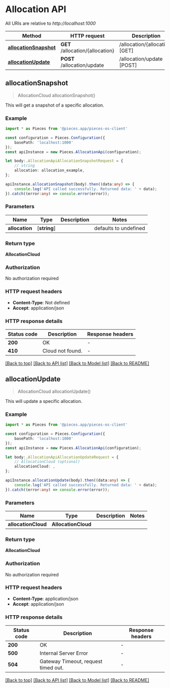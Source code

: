 # Allocation API

All URIs are relative to *http://localhost:1000*

Method | HTTP request | Description
------------- | ------------- | -------------
[**allocationSnapshot**](AllocationApi#allocationsnapshot) | **GET** /allocation/\{allocation\} | /allocation/\{allocation\} [GET]
[**allocationUpdate**](AllocationApi#allocationupdate) | **POST** /allocation/update | /allocation/update [POST]


## **allocationSnapshot**
> AllocationCloud allocationSnapshot()

This will get a snapshot of a specific allocation.

### Example

```typescript
import * as Pieces from '@pieces.app/pieces-os-client'

const configuration = Pieces.Configuration({
    basePath: 'localhost:1000'
});
const apiInstance = new Pieces.AllocationApi(configuration);

let body:.AllocationApiAllocationSnapshotRequest = {
    // string
    allocation: allocation_example,
};

apiInstance.allocationSnapshot(body).then((data:any) => {
    console.log('API called successfully. Returned data: ' + data);
}).catch((error:any) => console.error(error));
```


### Parameters

Name | Type | Description  | Notes
------------- | ------------- | ------------- | -------------
 **allocation** | [**string**] |  | defaults to undefined


### Return type

**AllocationCloud**

### Authorization

No authorization required

### HTTP request headers

- **Content-Type**: Not defined
- **Accept**: application/json


### HTTP response details
| Status code | Description | Response headers |
|-------------|-------------|------------------|
**200** | OK |  -  |
**410** | Cloud not found. |  -  |

[[Back to top]](#) [[Back to API list]](README#documentation-for-api-endpoints) [[Back to Model list]](README#documentation-for-models) [[Back to README]](README)

## **allocationUpdate**
> AllocationCloud allocationUpdate()

This will update a specific allocation.

### Example

```typescript
import * as Pieces from '@pieces.app/pieces-os-client'

const configuration = Pieces.Configuration({
    basePath: 'localhost:1000'
});
const apiInstance = new Pieces.AllocationApi(configuration);

let body:.AllocationApiAllocationUpdateRequest = {
    // AllocationCloud (optional)
    allocationCloud: ,
};

apiInstance.allocationUpdate(body).then((data:any) => {
    console.log('API called successfully. Returned data: ' + data);
}).catch((error:any) => console.error(error));
```


### Parameters

Name | Type | Description  | Notes
------------- | ------------- | ------------- | -------------
 **allocationCloud** | **AllocationCloud**|  |


### Return type

**AllocationCloud**

### Authorization

No authorization required

### HTTP request headers

- **Content-Type**: application/json
- **Accept**: application/json


### HTTP response details
| Status code | Description | Response headers |
|-------------|-------------|------------------|
**200** | OK |  -  |
**500** | Internal Server Error |  -  |
**504** | Gateway Timeout, request timed out. |  -  |

[[Back to top]](#) [[Back to API list]](README#documentation-for-api-endpoints) [[Back to Model list]](README#documentation-for-models) [[Back to README]](README)


